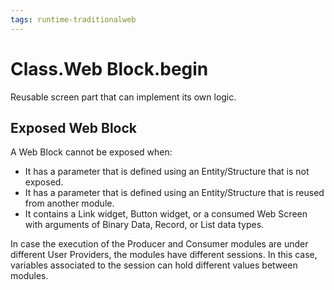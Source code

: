 ```yaml
---
tags: runtime-traditionalweb
---
```


# Class.Web Block.begin

Reusable screen part that can implement its own logic.

## Exposed Web Block

A Web Block cannot be exposed when:

* It has a parameter that is defined using an Entity/Structure that is not exposed.
* It has a parameter that is defined using an Entity/Structure that is reused from another module.
* It contains a Link widget, Button widget, or a consumed Web Screen with arguments of Binary Data, Record, or List data types.

In case the execution of the Producer and Consumer modules are under different User Providers, the modules have different sessions. In this case, variables associated to the session can hold different values between modules.

